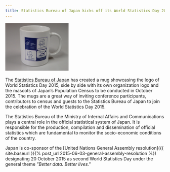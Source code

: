 ```yaml
---
title: Statistics Bureau of Japan kicks off its World Statistics Day 2015 campaign with commemorative mug
---
```


<img src="/images/campaign-japan-wsd-mug.jpg" alt="World Statistics Day mug" style="width:200px"><br><br>The <a href="http://www.stat.go.jp/english/" target="_blank">Statistics Bureau of Japan</a> has created a mug showcasing the logo of World Statistics Day 2015, side by side with its own organization logo and the mascots of Japan’s Population Census to be conducted in October 2015.
The mugs are a great way of inviting conference participants, contributors to census and guests to the Statistics Bureau of Japan to join the celebration of the World Statistics Day 2015.

The Statistics Bureau of the Ministry of Internal Affairs and Communications plays a central role in the official statistical system of Japan. It is responsible for the production, compilation and dissemination of official statistics which are fundamental to monitor the socio-economic conditions of the country.

Japan is co-sponsor of the [United Nations General Assembly resolution]({{ site.baseurl }}{% post_url 2015-06-03-general-assembly-resolution %}) designating 20 October 2015 as second World Statistics Day under the general theme *"Better data. Better lives."*
